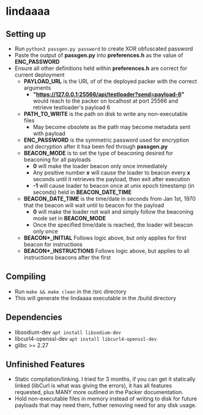 # lindaaaa

## Setting up
  * Run `python3 passgen.py password` to create XOR obfuscated password
  * Paste the output of **passgen.py** into **preferences.h** as the value of **ENC_PASSWORD**
  * Ensure all other definitions held within **preferences.h** are correct for current deployment
    * **PAYLOAD_URL** is the URL of of the deployed packer with the correct arguments
      * **"https://127.0.0.1:25566/api/testloader?send=payload-6"** would reach to the packer on localhost at port 25566 and retrieve testloader's payload 6
    * **PATH_TO_WRITE** is the path on disk to write any non-executable files
      * May become obsolete as the path may become metadata sent with payload
    * **ENC_PASSWORD** is the symmetric password used for encryption and decryption after it hsa been fed through **passgen.py**
    * **BEACON_MODE** is to set the type of beaconing desired for beaconing for all payloads
      * **0** will make the loader beacon only once immediately
      * Any positive number **x** will cause the loader to beacon every **x** seconds until it retrieves the payload, then exit after execution
      * **-1** will cause loader to beacon once at unix epoch timestamp (in seconds) held in **BEACON_DATE_TIME**
    * **BEACON_DATE_TIME** is the time/date in seconds from Jan 1st, 1970 that the beacon will wait until to beacon for the payload
      * **0** will make the loader not wait and simply follow the beaconing mode set in **BEACON_MODE**
      * Once the specified time/date is reached, the loader will beacon only once
    * **BEACON\*_INITIAL** Follows logic above, but only applies for first beacon for instructions
    * **BEACON\*_INSTRUCTIONS** Follows logic above, but applies to all instructions beacons after the first

## Compiling
  * Run `make && make clean` in the /src directory
  * This will generate the lindaaaa executable in the /build directory

## Dependencies
  * libsodium-dev `apt install libsodium-dev`
  * libcurl4-openssl-dev `apt install libcurl4-openssl-dev`
  * glibc >= 2.27
  
## Unfinished Features
  * Static compilation/linking. I tried for 3 months, if you can get it statically linked (libCurl is what was giving the errors), it has all features requested, plus MANY more outlined in the Packer documentation.
  * Hold non-executable files in memory instead of writing to disk for future payloads that may need them, futher removing need for any disk usage.